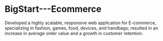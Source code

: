 # BigStart---Ecommerce
Developed a highly scalable, responsive web application for E-commerce, specializing in fashion, games, food, devices, and handbags; resulted in an increase in average order value and a growth in customer retention.
